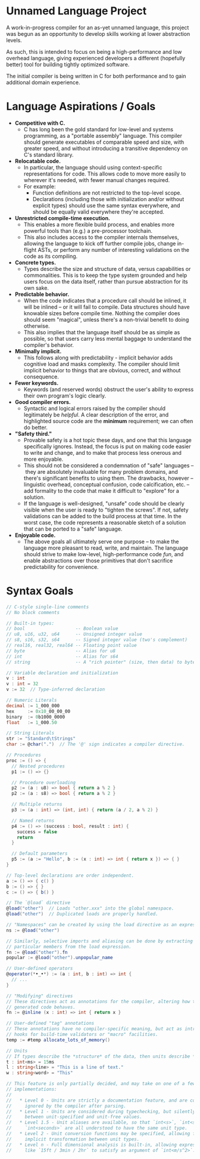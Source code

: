 # Unnamed Language Project

A work-in-progress compiler for an as-yet unnamed language, this project was
begun as an opportunity to develop skills working at lower abstraction levels.

As such, this is intended to focus on being a high-performance and low overhead
language, giving experienced developers a different (hopefully better) tool for
building tightly optimized software.

The initial compiler is being written in C for both performance and to gain
additional domain experience.

# Language Aspirations / Goals

* **Competitive with C.**
  * C has long been the gold standard for low-level and systems programming, as
    a "portable assembly" language.  This compiler should generate executables
    of comparable speed and size, with greater speed, and without introducing a
    transitive dependency on C's standard library.
* **Relocatable code.**
  * In particular, the language should using context-specific representations
    for code.  This allows code to move more easily to wherever it's needed,
    with fewer manual changes required.
  * For example:
    * Function definitions are not restricted to the top-level scope.
    * Declarations (including those with initialization and/or without explicit
      types) should use the same syntax everywhere, and should be equally valid
      everywhere they're accepted.
* **Unrestricted compile-time execution.**
  * This enables a more flexible build process, and enables more powerful tools
    than (e.g.) a pre-processor toolchain.
  * This also includes access to the compiler internals themselves, allowing the
    language to kick off further compile jobs, change in-flight ASTs, or perform
    any number of interesting validations on the code as its compiling.
* **Concrete types.**
  * Types describe the size and structure of data, versus capabilities or
    commonalities.  This is to keep the type system grounded and help users
    focus on the data itself, rather than pursue abstraction for its own sake.
* **Predictable behavior.**
  * When the code indicates that a procedure call should be inlined, it will be
    inlined – or it will fail to compile.  Data structures should have knowable
    sizes before compile time.  Nothing the compiler does should seem "magical",
    unless there's a non-trivial benefit to doing otherwise.
  * This also implies that the language itself should be as simple as possible,
    so that users carry less mental baggage to understand the compiler's
    behavior.
* **Minimally implicit.**
  * This follows along with predictability - implicit behavior adds cognitive
    load and masks complexity.  The compiler should limit implicit behavior to
    things that are obvious, correct, and without consequence.
* **Fewer keywords.**
  * Keywords (and reserved words) obstruct the user's ability to express their
    own program's logic clearly.
* **Good compiler errors.**
  * Syntactic and logical errors raised by the compiler should legitimately be
    *helpful*.  A clear description of the error, and highlighted source code
    are the **minimum** requirement; we can often do better.
* **"Safety third."**
  * Provable safety is a hot topic these days, and one that this language
    specifically ignores.  Instead, the focus is put on making code easier to
    write and change, and to make that process less onerous and more enjoyable.
  * This should not be considered a condemnation of "safe" languages – they are
    absolutely invaluable for many problem domains, and there's significant
    benefits to using them.  The drawbacks, however – linguistic overhead,
    conceptual confusion, code calcification, etc. – add formality to the code
    that make it difficult to "explore" for a solution.
  * If the language is well-designed, "unsafe" code should be clearly visible
    when the user is ready to "tighten the screws".  If not, safety validations
    can be added to the build process at that time.  In the worst case, the code
    represents a reasonable sketch of a solution that can be ported to a "safe"
    language.
* **Enjoyable code.**
  * The above goals all ultimately serve one purpose – to make the language more
    pleasant to read, write, and maintain.  The language should strive to
    make low-level, high-performance code *fun*, and enable abstractions over
    those primitives that don't sacrifice predictability for convenience.

# Syntax Goals

``` cs
// C-style single-line comments
// No block comments

// Built-in types:
// bool                   -- Boolean value
// u8, u16, u32, u64      -- Unsigned integer value
// s8, s16, s32, s64      -- Signed integer value (two's complement)
// real16, real32, real64 -- Floating point value
// byte                   -- Alias for u8
// int                    -- Alias for s64
// string                 -- A "rich pointer" (size, then data) to bytes

// Variable declaration and initialization
v : int
v : int = 32
v := 32  // Type-inferred declaration

// Numeric Literals
decimal := 1_000_000
hex     := 0x10_00_00_00
binary  := 0b1000_0000
float   := 1_000.50

// String Literals
str := "Standard\tStrings"
char := @char(".")  // The '@' sign indicates a compiler directive.

// Procedures
proc := () => {
  // Nested procedures
  p1 := () => {}

  // Procedure overloading
  p2 := (a : u8) => bool { return a % 2 }
  p2 := (a : s8) => bool { return a % 2 }

  // Multiple returns
  p3 := (a : int) => (int, int) { return (a / 2, a % 2) }

  // Named returns
  p4 := () => (success : bool, result : int) {
    success = false
    return
  }

  // Default parameters
  p5 := (a := "Hello", b := (x : int) => int { return x }) => { }
}

// Top-level declarations are order independent.
a := () => { c() }
b := () => { }
c := () => { b() }

// The `@load` directive
@load("other")  // Loads "other.xxx" into the global namespace.
@load("other")  // Duplicated loads are properly handled.

// "Namespaces" can be created by using the load directive as an expression.
ns := @load("other")

// Similarly, selective imports and aliasing can be done by extracting
// particular members from the load expression.
fn := @load("other").fn
popular := @load("other").unpopular_name

// User-defined operators
@operator(*•_•*) := (a : int, b : int) => int {
  // ...
}

// "Modifying" directives
// These directives act as annotations for the compiler, altering how the
// generated code behaves.
fn := @inline (x : int) => int { return x }

// User-defined "tag" annotations
// These annotations have no compiler-specific meaning, but act as introspection
// hooks for build-time validators or "macro" facilities.
temp := #temp allocate_lots_of_memory()

// Units
// If types describe the *structure* of the data, then units describe *intent*.
t : int<ms> = 15ms
l : string<line> = "This is a line of text."
w : string<word> = "This"

// This feature is only partially decided, and may take on one of a few
// implementations:
//
//   * Level 0 - Units are strictly a documentation feature, and are completely
//     ignored by the compiler after parsing.
//   * Level 1 - Units are considered during typechecking, but silently coerce
//     between unit-specified and unit-free values.
//   * Level 1.5 - Unit aliases are available, so that `int<s>`, `int<sec>`, and
//     `int<seconds>` are all understood to have the same unit type.
//   * Level 2 - Unit conversion functions may be specified, allowing for
//     implicit transformation between unit types.
//   * Level n - Full dimensional analysis is built-in, allowing expressions
//     like `15ft / 3min / 2hr` to satisfy an argument of `int<m/s^2>`.
```
